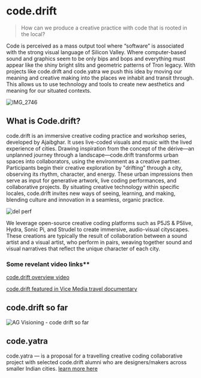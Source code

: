# code.drift 	

> How can we produce a creative practice with code that is rooted in the local?

Code is perceived as a mass output tool where “software” is associated with the strong visual language of Silicon Valley. Where computer-based sound and graphics seem to be only bips and bops and everything must appear like the shiny bright slits and geometric patterns of Tron legacy. 
With projects like code.drift and code.yatra we push this idea by moving our meaning and creative making into the places we inhabit and transit through. This allows us to use technology and tools to create new aesthetics and meaning for our situated contexts. 

![IMG_2746](https://github.com/user-attachments/assets/5adcc484-d8fc-4e65-b246-45631db3d05e)


## What is Code.drift?
code.drift is an immersive creative coding practice and workshop series, developed by Ajaibghar. It uses live-coded visuals and music with the lived experience of cities. Drawing inspiration from the concept of the dérive—an unplanned journey through a landscape—code.drift transforms urban spaces into collaborators, using the environment as a creative partner.
Participants begin their creative exploration by "drifting" through a city, observing its rhythm, character, and energy. These urban impressions then serve as input for generative artwork, live coding performances, and collaborative projects. By situating creative technology within specific locales, code.drift invites new ways of seeing, learning, and making, blending culture and innovation in a seamless, organic practice.

![del perf](https://github.com/user-attachments/assets/48012686-d833-4a7e-bfe4-5acd9e2e2eca)

We leverage open-source creative coding platforms such as P5JS & P5live, Hydra, Sonic Pi, and Strudel to create immersive, audio-visual cityscapes. 	
These creations are typically the result of collaboration between a sound artist and a visual artist, who perform in pairs, weaving together sound and visual narratives that reflect the unique character of each city.
	
### Some revelant video links**

[code.drift overview video](https://youtu.be/AlO_u2SC0jE) 
	
[code.drift featured in Vice Media travel documentary](https://youtu.be/ngUq39hIX5M?feature=shared&t=383) 


## code.drift so far
![AG Visioning - code drift so far](https://github.com/user-attachments/assets/af24503e-f891-4a05-a9ae-8bfd0e42a096)

## code.yatra

code.yatra — is a proposal for a travelling creative coding collaborative project with selected code.drift alumni who are designers/makers across smaller Indian cities. [learn more here](/code.drift/codeyatra)
